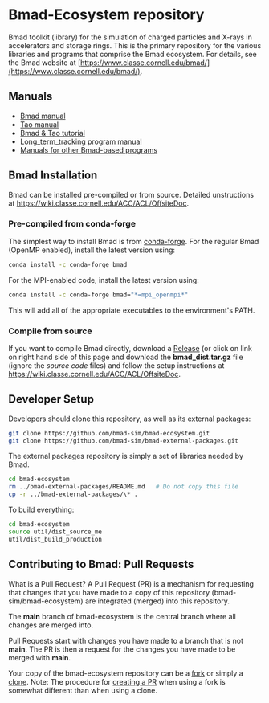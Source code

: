 # Bmad-Ecosystem repository
Bmad toolkit (library) for the simulation of charged particles and X-rays in accelerators and storage rings. This is the primary repository for the various libraries and programs that comprise the Bmad ecosystem. For details, see the Bmad website at [https://www.classe.cornell.edu/bmad/](https://www.classe.cornell.edu/bmad/).

## Manuals
+ [Bmad manual](https://www.classe.cornell.edu/bmad/manual.html)
+ [Tao manual](https://www.classe.cornell.edu/bmad/tao.html)
+ [Bmad & Tao tutorial](https://www.classe.cornell.edu/bmad/tao.html)
+ [Long_term_tracking program manual](https://www.classe.cornell.edu/bmad/other_manuals.html)
+ [Manuals for other Bmad-based programs](https://www.classe.cornell.edu/bmad/other_manuals.html)

## Bmad Installation

Bmad can be installed pre-compiled or from source. Detailed unstructions at <https://wiki.classe.cornell.edu/ACC/ACL/OffsiteDoc>. 

### Pre-compiled from conda-forge

The simplest way to install Bmad is from [conda-forge](https://conda-forge.org). For the regular Bmad (OpenMP enabled), install the latest version using:
```zsh
conda install -c conda-forge bmad
```

For the MPI-enabled code, install the latest version using:
```zsh
conda install -c conda-forge bmad="*=mpi_openmpi*"
```

This will add all of the appropriate executables to the environment's PATH.

### Compile from source

If you want to compile Bmad directly, download a [Release](https://github.com/bmad-sim/bmad-ecosystem/releases) (or click on link on right hand side of this page and download the **bmad_dist.tar.gz** file (ignore the *source code* files) and follow the setup instructions at <https://wiki.classe.cornell.edu/ACC/ACL/OffsiteDoc>.


## Developer Setup

Developers should clone this repository, as well as its external packages:

```bash
git clone https://github.com/bmad-sim/bmad-ecosystem.git
git clone https://github.com/bmad-sim/bmad-external-packages.git
```

The external packages repository is simply a set of libraries needed by Bmad.

```bash
cd bmad-ecosystem
rm ../bmad-external-packages/README.md   # Do not copy this file
cp -r ../bmad-external-packages/\* .
```

To build everything:
```bash
cd bmad-ecosystem
source util/dist_source_me
util/dist_build_production
```

## Contributing to Bmad: Pull Requests

What is a Pull Request? A Pull Request (PR) is a mechanism for requesting that changes that you have made 
to a copy of this repository (bmad-sim/bmad-ecosystem) are integrated (merged) into this repository.

The **main** branch of bmad-ecosystem is the central branch where all changes are merged into. 

Pull Requests start with changes you have made to a branch that is not **main**. The PR is then a request for the changes you have made
to be merged with **main**. 

Your copy of the bmad-ecosystem repository can be a 
[fork](https://docs.github.com/en/pull-requests/collaborating-with-pull-requests/working-with-forks/about-forks)
or simply a [clone](https://github.com/git-guides/git-clone).
Note: The procedure for
[creating a PR](https://docs.github.com/en/pull-requests/collaborating-with-pull-requests/proposing-changes-to-your-work-with-pull-requests/creating-a-pull-request) 
when using a fork is somewhat different than when using a clone.
